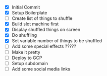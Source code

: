 - [x] Initial Commit
- [x] Setup Boilerplate
- [ ] Create list of things to shuffle
- [x] Build slot machine first
- [x] Display shuffled things on screen
- [x] Do shuffling
- [x] Set variable number of things to be shuffled
- [ ] Add some special effects ?????
- [ ] Make it pretty 
- [ ] Deploy to GCP
- [ ] Setup subdomain
- [ ] Add some social media links
